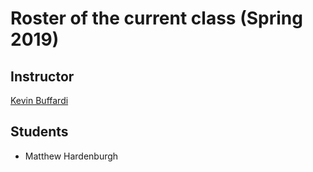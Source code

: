# Roster of the current class (Spring 2019)

## Instructor

[Kevin Buffardi](https://github.com/kbuffardi)

## Students

* Matthew Hardenburgh
